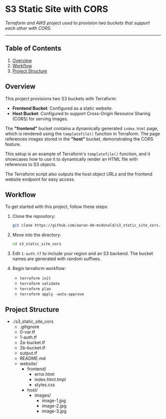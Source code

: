 # **S3 Static Site with CORS**

_Terraform and AWS project used to provision two buckets that support each other with CORS._

---

## Table of Contents
1. [Overview](#overview)
2. [Workflow](#workflow)
3. [Project Structure](#project-structure)


## Overview

This project provisions two S3 buckets with Terraform:

- **Frontend Bucket**: Configured as a static website.
- **Host Bucket**: Configured to support Cross-Origin Resource Sharing (CORS) for serving images.

The **"frontend"** bucket contains a dynamically generated `index.html` page, which is rendered using the `templatefile()` function in Terraform. The page references images stored in the **"host"** bucket, demonstrating the CORS feature.

This setup is an example of Terraform's `templatefile()` function, and it showcases how to use it to dynamically render an HTML file with references to S3 objects. 

The Terraform script also outputs the host object URLs and the frontend website endpoint for easy access.

## Workflow

To get started with this project, follow these steps:

1. Clone the repository:
   ```bash
   git clone https://github.com/aaron-dm-mcdonald/s3_static_site_cors.git

2. Move into the directory:
   ```bash
   cd s3_static_site_cors

3. Edit ```1-auth.tf``` to include your region and an S3 backend. The bucket names are generated with random suffixes. 

4. Begin terraform workflow:
    - ```terraform init```
    - ```terraform validate```
    - ```terraform plan```
    - ```terraform apply -auto-approve```



## Project Structure

- ./s3_static_site_cors
    - .gitignore
    - 0-var.tf
    - 1-auth.tf
    - 2a-bucket.tf
    - 2b-bucket.tf
    - output.tf
    - README.md
    - website/
        - frontend/
            - error.html
            - index.html.tmpl
            - styles.css
        - host/
            - images/
                - image-1.jpg
                - image-2.jpg
                - image-3.jpg